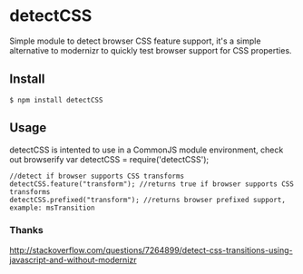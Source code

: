 # detectCSS

Simple module to detect browser CSS feature support, it's a simple alternative to modernizr to quickly test browser support for CSS properties.

## Install
    $ npm install detectCSS
    
## Usage
detectCSS is intented to use in a CommonJS module environment, check out browserify
    var detectCSS = require('detectCSS');
    
    //detect if browser supports CSS transforms
    detectCSS.feature("transform"); //returns true if browser supports CSS transforms
    detectCSS.prefixed("transform"); //returns browser prefixed support, example: msTransition
    
### Thanks
http://stackoverflow.com/questions/7264899/detect-css-transitions-using-javascript-and-without-modernizr
